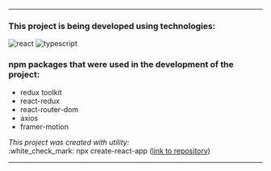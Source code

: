 
___

### This project is being developed using technologies:

![react](https://img.shields.io/badge/React-18.2.0-f98f37)
![typescript](https://img.shields.io/badge/TypeScript-4.9.4-blue)


### npm packages that were used in the development of the project:

* redux toolkit
* react-redux
* react-router-dom
* axios
* framer-motion

<div><i>This project was created with utility:</i></div>
:white_check_mark: npx create-react-app
(<a href="https://github.com/facebook/create-react-app">link to repository</a>)

---

